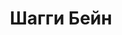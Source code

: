 ---
draft: false
slug: shaggi-bein-c3ee4d44
title: Шагги Бейн
type: books
params:
  authors:
  - Douglas   Stuart, Дуглас Стюарт
  bookTitle: Шагги Бейн
  book_description: 'Агнес Бейн, когда выпьет, спит крепко. Малыш Шагги ставит на
    ей на тумбочку четыре кружки. Вода — утихомирить похмелье. Молоко — успокоить
    желудок. Остатки выдохшегося стаута — снять напряжение в костях. Отбеливатель
    для зубов — освежить дыхание. Его он на всякий случай подписывает: "Не пить, ОПАСНО".
    Шагги всего лишь лет восемь, но он уже понимает: он изо всех сил хочет помогать
    матери и быть как все, "нормальным мальчишкой". А жизнь как назло часто несправедлива
    к самым искренним детским мечтам. Эта душераздирающая история о безусловной детской
    любви. А еще от зависимости, о стране, которую разъедает безработица, и о том,
    как сложно стать своим в обществе, от которого ты хоть на крупицу отличаешься.'
  cover: https://images-na.ssl-images-amazon.com/images/S/compressed.photo.goodreads.com/books/1641196468i/60015692.jpg
  isbn: '9785041220372'
  languages:
  - Русский
  goodreads_link: https://www.goodreads.com/book/show/60015692
  page_count: '544'
  publishers:
  - Inspiria, Эксмо
  russian_audioversion: 'no'
  russian_translation_status: exists
  short_book_description: Агнес Бейн, когда выпьет, спит крепко. Малыш Шагги ставит
    на ей на тумбочку четыре кружки.
  tags:
  - LGBTQ+
  - Scotland
  - audiobook
  - contemporary
  - fiction
  - historical
  - historical fiction
  - literary fiction
  - novels
  - queer
---